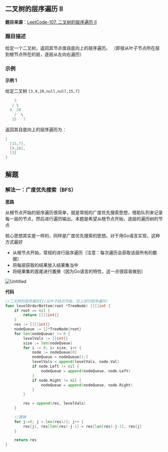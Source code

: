 ## 二叉树的层序遍历 II

**题目来源**：[LeetCode-107. 二叉树的层序遍历 II](https://leetcode-cn.com/problems/binary-tree-level-order-traversal-ii/)

### 题目描述

给定一个二叉树，返回其节点值自底向上的层序遍历。 （即按从叶子节点所在层到根节点所在的层，逐层从左向右遍历）

### 示例

**示例 1**

给定二叉树 `[3,9,20,null,null,15,7]`

```go
    3
   / \
  9  20
    /  \
   15   7
```

返回其自底向上的层序遍历为：

```go
[
  [15,7],
  [9,20],
  [3]
]
```

## 解题

### 解法一：广度优先搜索（BFS）

**思路**

从根节点开始的层序遍历很简单，就是常规的广度优先搜索思想，借助队列来记录每一层的节点，然后进行遍历输出。本题是希望从根节点开始，逐层的遍历树的节点

核心思想其实是一样的，同样是广度优先搜索的思想。对于用Go语言实现，这种方式最好

- 从根节点开始，常规的进行层序遍历（注意：每次遍历会获取该层所有的数据）
- 将每层获取的结果放入结果集当中
- 将结果集的首尾进行置换（因为Go语言的特性，这一点很容易做到）

![Untitled](https://s3-us-west-2.amazonaws.com/secure.notion-static.com/0119d14c-e927-4fb4-ba86-669d3aa796da/Untitled.png)

**代码**

```go
//二叉树的层序遍历II(从叶子结点开始，往上进行层序遍历)
func levelOrderBottom(root *TreeNode) [][]int {
	if root == nil {
		return [][]int{}
	}
	res := [][]int{}
	nodeQueue := []*TreeNode{root}
	for len(nodeQueue) != 0 {
		levelVals := []int{}
		size := len(nodeQueue)
		for i := 0; i< size; i++ {
			node := nodeQueue[0]
			nodeQueue = nodeQueue[1:]
			levelVals = append(levelVals, node.Val)
			if node.Left != nil {
				nodeQueue = append(nodeQueue, node.Left)
			}
			if node.Right != nil {
				nodeQueue = append(nodeQueue, node.Right)
			}
		}

		res = append(res, levelVals)
	}

	//置换
	for j:=0; j < len(res)/2; j++ {
		res[j], res[len(res)-j-1] = res[len(res)-j-1], res[j]
	}

	return res
}
```